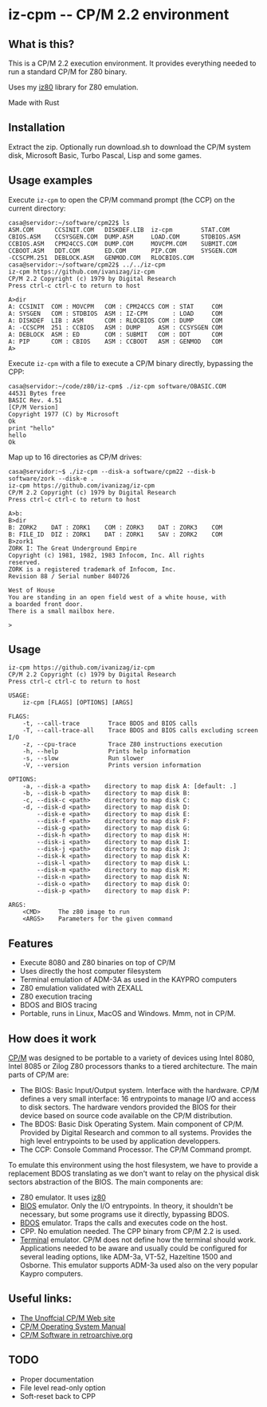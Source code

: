 # iz-cpm -- CP/M 2.2 environment

## What is this?

This is a CP/M 2.2 execution environment. It provides everything needed to run a standard CP/M for Z80 binary.

Uses my [iz80](https://github.com/ivanizag/iz80) library for Z80 emulation.

Made with Rust

## Installation
Extract the zip. Optionally run download.sh to download the CP/M system disk, Microsoft Basic, Turbo Pascal, Lisp and some games.

## Usage examples

Execute `iz-cpm` to open the CP/M command prompt (the CCP) on the current directory:
```console
casa@servidor:~/software/cpm22$ ls
ASM.COM      CCSINIT.COM   DISKDEF.LIB  iz-cpm        STAT.COM
CBIOS.ASM    CCSYSGEN.COM  DUMP.ASM     LOAD.COM      STDBIOS.ASM
CCBIOS.ASM   CPM24CCS.COM  DUMP.COM     MOVCPM.COM    SUBMIT.COM
CCBOOT.ASM   DDT.COM       ED.COM       PIP.COM       SYSGEN.COM
-CCSCPM.251  DEBLOCK.ASM   GENMOD.COM   RLOCBIOS.COM
casa@servidor:~/software/cpm22$ ../../iz-cpm 
iz-cpm https://github.com/ivanizag/iz-cpm
CP/M 2.2 Copyright (c) 1979 by Digital Research
Press ctrl-c ctrl-c to return to host

A>dir
A: CCSINIT  COM : MOVCPM   COM : CPM24CCS COM : STAT     COM
A: SYSGEN   COM : STDBIOS  ASM : IZ-CPM       : LOAD     COM
A: DISKDEF  LIB : ASM      COM : RLOCBIOS COM : DUMP     COM
A: -CCSCPM  251 : CCBIOS   ASM : DUMP     ASM : CCSYSGEN COM
A: DEBLOCK  ASM : ED       COM : SUBMIT   COM : DDT      COM
A: PIP      COM : CBIOS    ASM : CCBOOT   ASM : GENMOD   COM
A>
```

Execute `iz-cpm` with a file to execute a CP/M binary directly, bypassing the CPP:
```console
casa@servidor:~/code/z80/iz-cpm$ ./iz-cpm software/OBASIC.COM 
44531 Bytes free
BASIC Rev. 4.51
[CP/M Version]
Copyright 1977 (C) by Microsoft
Ok
print "hello"
hello
Ok

```

Map up to 16 directories as CP/M drives:
```console
casa@servidor:~$ ./iz-cpm --disk-a software/cpm22 --disk-b software/zork --disk-e .
iz-cpm https://github.com/ivanizag/iz-cpm
CP/M 2.2 Copyright (c) 1979 by Digital Research
Press ctrl-c ctrl-c to return to host

A>b:
B>dir
B: ZORK2    DAT : ZORK1    COM : ZORK3    DAT : ZORK3    COM
B: FILE_ID  DIZ : ZORK1    DAT : ZORK1    SAV : ZORK2    COM
B>zork1
ZORK I: The Great Underground Empire
Copyright (c) 1981, 1982, 1983 Infocom, Inc. All rights
reserved.
ZORK is a registered trademark of Infocom, Inc.
Revision 88 / Serial number 840726

West of House
You are standing in an open field west of a white house, with
a boarded front door.
There is a small mailbox here.

>
```

## Usage
```
iz-cpm https://github.com/ivanizag/iz-cpm
CP/M 2.2 Copyright (c) 1979 by Digital Research
Press ctrl-c ctrl-c to return to host 

USAGE:
    iz-cpm [FLAGS] [OPTIONS] [ARGS]

FLAGS:
    -t, --call-trace        Trace BDOS and BIOS calls
    -T, --call-trace-all    Trace BDOS and BIOS calls excluding screen I/O
    -z, --cpu-trace         Trace Z80 instructions execution
    -h, --help              Prints help information
    -s, --slow              Run slower
    -V, --version           Prints version information

OPTIONS:
    -a, --disk-a <path>    directory to map disk A: [default: .]
    -b, --disk-b <path>    directory to map disk B:
    -c, --disk-c <path>    directory to map disk C:
    -d, --disk-d <path>    directory to map disk D:
        --disk-e <path>    directory to map disk E:
        --disk-f <path>    directory to map disk F:
        --disk-g <path>    directory to map disk G:
        --disk-h <path>    directory to map disk H:
        --disk-i <path>    directory to map disk I:
        --disk-j <path>    directory to map disk J:
        --disk-k <path>    directory to map disk K:
        --disk-l <path>    directory to map disk L:
        --disk-m <path>    directory to map disk M:
        --disk-n <path>    directory to map disk N:
        --disk-o <path>    directory to map disk O:
        --disk-p <path>    directory to map disk P:

ARGS:
    <CMD>     The z80 image to run
    <ARGS>    Parameters for the given command
```

## Features

- Execute 8080 and Z80 binaries on top of CP/M
- Uses directly the host computer filesystem
- Terminal emulation of ADM-3A as used in the KAYPRO computers
- Z80 emulation validated with ZEXALL
- Z80 execution tracing
- BDOS and BIOS tracing
- Portable, runs in Linux, MacOS and Windows. Mmm, not in CP/M.

## How does it work

[CP/M](https://en.wikipedia.org/wiki/CP/M) was designed to be portable to a variety of devices using Intel 8080, Intel 8085 or Zilog Z80 processors thanks to a tiered architecture. The main parts of CP/M are:

- The BIOS: Basic Input/Output system. Interface with the hardware. CP/M defines a very small interface: 16 entrypoints to manage I/O and access to disk sectors. The hardware vendors provided the BIOS for their device based on source code available on the CP/M distribution.
- The BDOS: Basic Disk Operating System. Main component of CP/M. Provided by Digital Research and common to all systems. Provides the high level entrypoints to be used by application developpers.
- The CCP: Console Command Processor. The CP/M Command prompt.

To emulate this environment using the host filesystem, we have to provide a replacement BDOS translating as we don't want to relay on the physical disk sectors abstraction of the BIOS. The main components are:

- Z80 emulator. It uses [iz80](https://github.com/ivanizag/iz80)
- [BIOS](src/bios.rs) emulator. Only the I/O entrypoints. In theory, it shouldn't be necessary, but some programs use it directly, bypassing BDOS.
- [BDOS](src/bdos.rs) emulator. Traps the calls and executes code on the  host.
- CPP. No emulation needed. The CPP binary from CP/M 2.2 is used.
- [Terminal](src/terminal.rs) emulator. CP/M does not define how the terminal should work. Applications needed to be aware and usually could be configured for several leading options, like ADM-3a, VT-52, Hazeltine 1500 and Osborne. This emulator supports ADM-3a used also on the very popular Kaypro computers.

## Useful links:

- [The Unoffcial CP/M Web site](http://www.cpm.z80.de/)
- [CP/M Operating System Manual](http://www.gaby.de/cpm/manuals/archive/cpm22htm/)
- [CP/M Software in retroarchive.org](http://www.retroarchive.org/cpm/)

## TODO
- Proper documentation
- File level read-only option
- Soft-reset back to CPP
